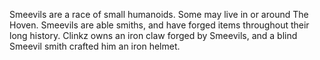 Smeevils are a race of small humanoids. Some may live in or around The Hoven.
Smeevils are able smiths, and have forged items throughout their long history. Clinkz owns an iron claw forged by Smeevils, and a blind Smeevil smith crafted him an iron helmet.
